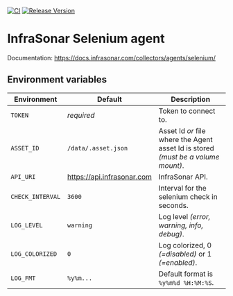 [![CI](https://github.com/infrasonar/selenium-agent/workflows/CI/badge.svg)](https://github.com/infrasonar/selenium-agent/actions)
[![Release Version](https://img.shields.io/github/release/infrasonar/selenium-agent)](https://github.com/infrasonar/selenium-agent/releases)

# InfraSonar Selenium agent

Documentation: https://docs.infrasonar.com/collectors/agents/selenium/

## Environment variables

Environment                 | Default                       | Description
----------------------------|-------------------------------|-------------------
`TOKEN`                     | _required_                    | Token to connect to.
`ASSET_ID`                  | `/data/.asset.json`           | Asset Id _or_ file where the Agent asset Id is stored _(must be a volume mount)_.
`API_URI`                   | https://api.infrasonar.com    | InfraSonar API.
`CHECK_INTERVAL`            | `3600`                        | Interval for the selenium check in seconds.
`LOG_LEVEL`                 | `warning`                     | Log level _(error, warning, info, debug)_.
`LOG_COLORIZED`             | `0`                           | Log colorized, 0 _(=disabled)_ or 1 _(=enabled)_.
`LOG_FMT`                   | `%y%m...`                     | Default format is `%y%m%d %H:%M:%S`.
